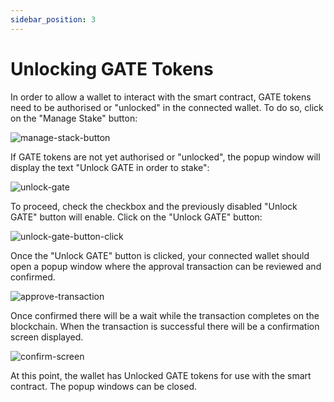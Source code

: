 ```yaml
---
sidebar_position: 3
---
```


# Unlocking GATE Tokens
In order to allow a wallet to interact with the smart contract, GATE tokens need to be authorised or &quot;unlocked&quot; in the connected wallet. To do so, click on the &quot;Manage Stake&quot; button:

![manage-stack-button](/img/staking-user-guide/manage-stack-button.png)

If GATE tokens are not yet authorised or &quot;unlocked&quot;, the popup window will display the text &quot;Unlock GATE in order to stake&quot;:

![unlock-gate](/img/staking-user-guide/unlock-gate.png)

To proceed, check the checkbox and the previously disabled &quot;Unlock GATE&quot; button will enable. Click on the &quot;Unlock GATE&quot; button:

![unlock-gate-button-click](/img/staking-user-guide/unlock-gate-button-click.png)

Once the &quot;Unlock GATE&quot; button is clicked, your connected wallet should open a popup window where the approval transaction can be reviewed and confirmed.

![approve-transaction](/img/staking-user-guide/approve-transaction.png)

Once confirmed there will be a wait while the transaction completes on the blockchain. When the transaction is successful there will be a confirmation screen displayed.

![confirm-screen](/img/staking-user-guide/confirm-screen.png)

At this point, the wallet has Unlocked GATE tokens for use with the smart contract. The popup windows can be closed.